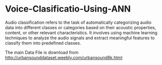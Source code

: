 # Voice-Clasificatio-Using-ANN
Audio classification refers to the task of automatically categorizing audio data into different classes or categories based on their acoustic properties, content, or other relevant characteristics. It involves using machine learning techniques to analyze the audio signals and extract meaningful features to classify them into predefined classes.

The main Data File is download from http://urbansounddataset.weebly.com/urbansound8k.html
